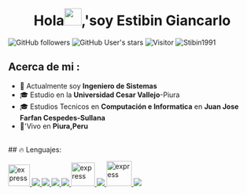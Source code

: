 # <h1 align="center"> Hola<img src="https://media.giphy.com/media/hvRJCLFzcasrR4ia7z/giphy.gif" width="35">,'soy Estibin Giancarlo</h1>
![GitHub followers](https://img.shields.io/github/followers/Stibin1991?style=social) ![GitHub User's stars](https://img.shields.io/github/stars/Stibin1991?style=social) ![Visitor](https://visitor-badge.laobi.icu/badge?page_id=Stibin1991.repoName) <img src="https://komarev.com/ghpvc/?username=AnushkaWijegoonawardana97" alt="Stibin1991" />

## Acerca de mi :

- 🏢 Actualmente soy **Ingeniero de Sistemas**
- 🎓 Estudio en la **Universidad Cesar Vallejo**-Piura
- 🎓 Estudios Tecnicos en **Computación e Informatica** en **Juan Jose Farfan Cespedes-Sullana**
- 🏡'Vivo en **Piura,Peru**
<br>
 ## 🔥 Lenguajes:
<p align="left"> 
    <a href="https://www.cprogramming.com/" target="_blank"> <img src="https://img.icons8.com/color/452/c-programming.png" alt="express" width="44" height="44"/> </a>
    <a href="https://www.java.com" target="_blank"> <img src="https://img.icons8.com/color/48/000000/java-coffee-cup-logo.png"/ > </a>
    <a href="https://developer.mozilla.org/en-US/docs/Web/JavaScript" target="_blank"> <img src="https://img.icons8.com/color/48/000000/javascript.png"/> </a> 
    <a href="https://www.w3.org/html/" target="_blank"> <img src="https://img.icons8.com/color/48/000000/html-5.png"/> </a> 
    <a href="https://www.w3schools.com/css/" target="_blank"> <img src="https://img.icons8.com/color/48/000000/css3.png"/> </a> 
     <a href="https://www.php.net/" target="_blank"> <img src="https://www.kindpng.com/picc/m/11-118738_php-logo-png-circle-transparent-png.png" alt="express" width="48" height="48"/> </a>
    <a href="https://www.python.org" target="_blank"> <img src="https://img.icons8.com/color/48/000000/python.png"/> </a> 
    <a href="https://isocpp.org/" target="_blank"> <img src="https://encrypted-tbn0.gstatic.com/images?q=tbn:ANd9GcT2KysS-Fj-RgPNEg0XK_6GJINJS-mf8f6zSxcZID9U7xsVTZPkPVtAqfY5E3kd0nTJnb0&usqp=CAU" alt="express" width="51" height="51" /> </a> 
    <a style="padding-right:8px;" href="https://www.mysql.com/" target="_blank"> <img src="https://img.icons8.com/fluent/50/000000/mysql-logo.png"/> </a>  
</p>

